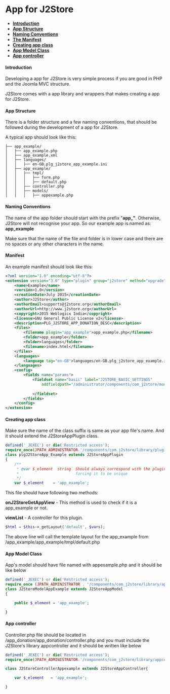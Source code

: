 # App for J2Store

* **[Introduction](#introduction)**
* **[App Structure](#app_struct)**
* **[Naming Conventions](#naming)**
* **[The Manifest](#manifest)**
* **[Creating app class](#app_class)**
* **[ App Model Class](#model_class)**
* **[App controller](#controller)**

<a name="introduction"></a>
#### Introduction

Developing a app for J2Store is very simple process if you are good in PHP and the Joomla MVC structure.

J2Store comes with a app library and wrappers that makes creating a app for J2Store.

<a name="app_struct"></a>
#### App Structure
There is a folder structure and a few naming conventions, that should be followed during the development of a app for J2Store.

A typical app should look like this:
```
├── app_example/
│   ├── app_example.php
│   ├── app_example.xml
│   ├── languages/
│   │   ├── en-GB.plg_j2store_app_example.ini
│   ├── app_example/
│   │   ├── tmpl/
│   │   │   ├── form.php
│   │   │   ├── default.php
│   │   ├── controller.php
│   │   ├── models/
│   │   │   ├── appexample.php
```

<a name="naming"></a>
#### Naming Conventions

The name of the app folder should start with the prefix "**app_"**. Otherwise, J2Store will not recognise your app. So our example app is named as:
**app_example**

Make sure that the name of the file and folder is in lower case and there are no spaces or any other characters in the name.

<a name="manifest"></a>

#### Manifest

An example manifest should look like this:

```xml
<?xml version="1.0" encoding="utf-8"?>
<extension version="3.0" type="plugin" group="j2store" method="upgrade">
	<name>Example</name>
	<version>1.0</version>
	<creationDate>July 2015</creationDate>
	<author>J2Store</author>
	<authorEmail>supports@j2store.org</authorEmail>
	<authorUrl>http://www.j2store.org</authorUrl>
	<copyright>2015 Weblogicx India</copyright>
	<license>GNU General Public License v2</license>
	<description>PLG_J2STORE_APP_DONATION_DESC</description>
	<files>
		<filename plugin="app_example">app_example.php</filename>
		<folder>app_example</folder>
		<folder>languages</folder>		
		<filename>index.html</filename>
	</files>
	<languages>
		<language tag="en-GB">languages/en-GB.plg_j2store_app_example.ini</language>		
	</languages>
	<config>
		<fields name="params">
			<fieldset name="basic" label="J2STORE_BASIC_SETTINGS" 
				addfieldpath="/administrator/components/com_j2store/models/fields">		
			
			</fieldset>
		</fields>
	</config>		
</extension>
```
<a name="app_class"></a>
#### Creating app class

Make sure the name of the class suffix is same as your app file's name. And it should extend the J2StoreAppPlugin class.
```php
defined('_JEXEC') or die('Restricted access');
require_once(JPATH_ADMINISTRATOR.'/components/com_j2store/library/plugins/app.php');
class plgJ2StoreApp_Example extends J2StoreAppPlugin
{
	/**
	 * @var $_element  string  Should always correspond with the plugin's filename,
	 *                         forcing it to be unique
	 */
	var $_element    = 'app_example';
```

This file should have following two methods:

**onJ2StoreGetAppView** - This method is used to check if it is a app_example or not.

**viewList** - A controller for this plugin.
```php
$html = $this->_getLayout('default', $vars);
``` 
The above line will call the template layout for the app_example from /app_example/app_example/tmpl/default.php

<a name="model_class"></a>
#### App Model Class

App's model should have file named with appexample.php and it should be like below
```php
defined('_JEXEC') or die('Restricted access');
require_once (JPATH_ADMINISTRATOR . '/components/com_j2store/library/appmodel.php');
class J2StoreModelAppExample extends J2StoreAppModel
{

	public $_element = 'app_example';

}
```
<a name="controller"></a>
#### App controller

Controller.php file should be located in /app_donation/app_donation/controller.php and you must include the J2Store's library appcontroller and it should be written like below
```php
defined('_JEXEC') or die('Restricted access');
require_once(JPATH_ADMINISTRATOR.'/components/com_j2store/library/appcontroller.php');

class J2StoreControllerAppexample extends J2StoreAppController{

	var $_element   = 'app_example';

}
```

